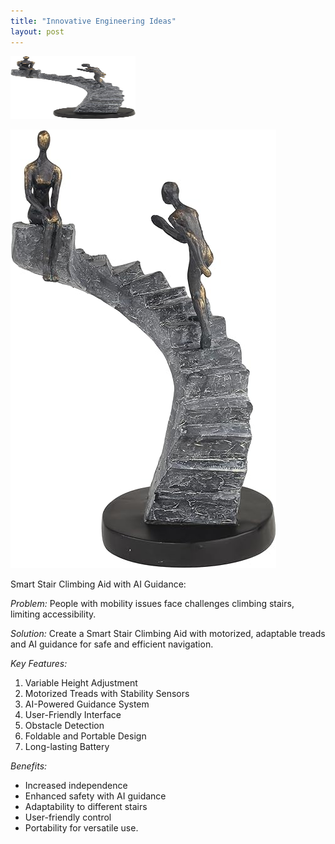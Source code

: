 ```yaml
---
title: "Innovative Engineering Ideas"
layout: post
---
```

<img src="/assets/images/climbing.jpg" alt="Climbing" width="200" height="100">

![Stairs](/assets/images/climbing.jpg)

Smart Stair Climbing Aid with AI Guidance:

*Problem:*
People with mobility issues face challenges climbing stairs, limiting accessibility.

*Solution:*
Create a Smart Stair Climbing Aid with motorized, adaptable treads and AI guidance for safe and efficient navigation.


*Key Features:*
1. Variable Height Adjustment
2. Motorized Treads with Stability Sensors
3. AI-Powered Guidance System
4. User-Friendly Interface
5. Obstacle Detection
6. Foldable and Portable Design
7. Long-lasting Battery

*Benefits:*
- Increased independence
- Enhanced safety with AI guidance
- Adaptability to different stairs
- User-friendly control
- Portability for versatile use.